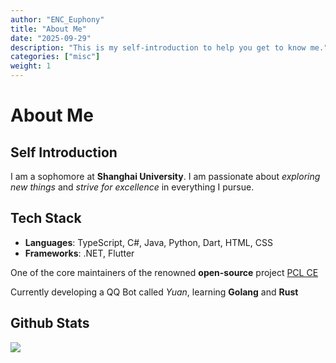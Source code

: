 ```yaml
---
author: "ENC_Euphony"
title: "About Me"
date: "2025-09-29"
description: "This is my self-introduction to help you get to know me."
categories: ["misc"]
weight: 1
---
```

# About Me

## Self Introduction
I am a sophomore at **Shanghai University**. I am passionate about _exploring new things_ and _strive for excellence_ in everything I pursue.

## Tech Stack

- **Languages**: TypeScript, C#, Java, Python, Dart, HTML, CSS
- **Frameworks**: .NET, Flutter

One of the core maintainers of the renowned **open-source** project [PCL CE](https://github.com/PCL-Community/PCL2-CE)

Currently developing a QQ Bot called _Yuan_, learning **Golang** and **Rust**

## Github Stats

<picture>
  <!-- 深色模式 -->
  <source
    srcset="https://enc-euphony.vercel.app/api?username=pynickle&show_icons=true&icon_color=A0A0A0&title_color=A0A0A0&text_color=FFFFFF&theme=dark"
    media="(prefers-color-scheme: dark)"
  />
  <!-- 浅色模式 -->
  <source
    srcset="https://enc-euphony.vercel.app/api?username=pynickle&show_icons=true&icon_color=4A4A4A&title_color=616161&text_color=1F2328&border_color=000000&theme=transparent"
    media="(prefers-color-scheme: light), (prefers-color-scheme: no-preference)"
  />
  <img src="https://enc-euphony.vercel.app/api?username=pynickle&show_icons=true&icon_color=4A4A4A&title_color=616161&text_color=1F2328&border_color=000000&theme=transparent" />
</picture>

